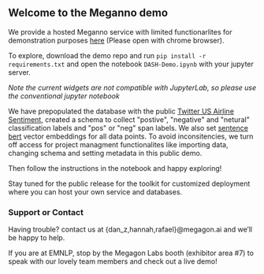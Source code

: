 ## Welcome to the Meganno demo

We provide a hosted Meganno service with limited functionarlites for demonstration purposes [here](https://mybinder.org/v2/gh/meganno/demo/main?filepath=%2Fnotebooks%2FDASH-Demo.ipynb) (Please open with chrome browser).


To explore, download the demo repo and run 
```pip install -r requirements.txt``` 
and open the notebook `DASH-Demo.ipynb` with your jupyter server.

*Note the current widgets are not compatible with JupyterLab, so please use the conventional jupyter notebook*


We have prepopulated the database with the public [Twitter US Airline Sentiment](https://www.kaggle.com/crowdflower/twitter-airline-sentiment), created a schema to collect "postive", "negative" and "netural" classification labels and "pos" or "neg" span labels. We also set [sentence bert](https://huggingface.co/sentence-transformers) vector embeddings for all data points. To avoid inconsitencies, we turn off access for project managment functionalites like importing data, changing schema and setting metadata in this public demo.

Then follow the instructions in the notebook and happy exploring!


Stay tuned for the public release for the toolkit for customized deployment where you can host your own service and databases.


### Support or Contact

Having trouble? contact us at {dan_z,hannah,rafael}@megagon.ai and we’ll be happy to help.

If you are at EMNLP, stop by the Megagon Labs booth (exhibitor area #7) to speak with our lovely team members and check out a live demo!
